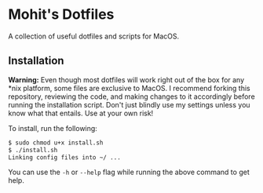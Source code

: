 # Mohit's Dotfiles

A collection of useful dotfiles and scripts for MacOS.

## Installation

**Warning:** Even though most dotfiles will work right out of the box for any
\*nix platform, some files are exclusive to MacOS. I recommend forking this
repository, reviewing the code, and making changes to it accordingly before
running the installation script. Don't just blindly use my settings unless you
know what that entails. Use at your own risk!

To install, run the following:

```bash
$ sudo chmod u+x install.sh
$ ./install.sh
Linking config files into ~/ ...
```

You can use the `-h` or `--help` flag while running the above command to get
help.

